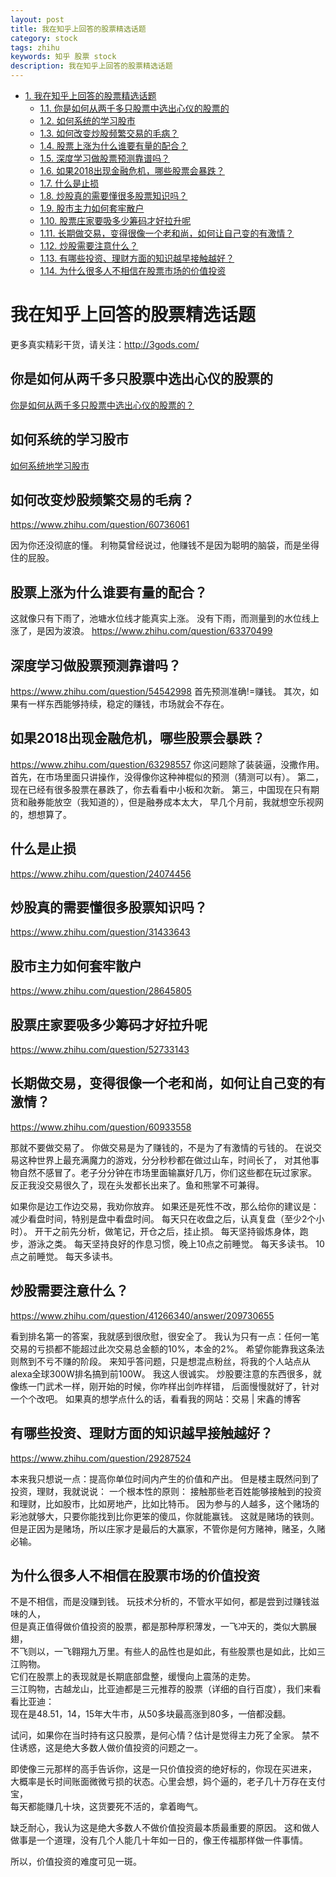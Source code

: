 ```yaml
---
layout: post
title: 我在知乎上回答的股票精选话题
category: stock
tags: zhihu
keywords: 知乎 股票 stock
description: 我在知乎上回答的股票精选话题
---
```


<div id="text-table-of-contents">
<ul>
<li><a href="#sec-1">1. 我在知乎上回答的股票精选话题</a>
<ul>
<li><a href="#sec-1-1">1.1. 你是如何从两千多只股票中选出心仪的股票的</a></li>
<li><a href="#sec-1-2">1.2. 如何系统的学习股市</a></li>
<li><a href="#sec-1-3">1.3. 如何改变炒股频繁交易的毛病？</a></li>
<li><a href="#sec-1-4">1.4. 股票上涨为什么谁要有量的配合？</a></li>
<li><a href="#sec-1-5">1.5. 深度学习做股票预测靠谱吗？</a></li>
<li><a href="#sec-1-6">1.6. 如果2018出现金融危机，哪些股票会暴跌？</a></li>
<li><a href="#sec-1-7">1.7. 什么是止损</a></li>
<li><a href="#sec-1-8">1.8. 炒股真的需要懂很多股票知识吗？</a></li>
<li><a href="#sec-1-9">1.9. 股市主力如何套牢散户</a></li>
<li><a href="#sec-1-10">1.10. 股票庄家要吸多少筹码才好拉升呢</a></li>
<li><a href="#sec-1-11">1.11. 长期做交易，变得很像一个老和尚，如何让自己变的有激情？</a></li>
<li><a href="#sec-1-12">1.12. 炒股需要注意什么？</a></li>
<li><a href="#sec-1-13">1.13. 有哪些投资、理财方面的知识越早接触越好？</a></li>
<li><a href="#sec-1-14">1.14. 为什么很多人不相信在股票市场的价值投资</a></li>
</ul>
</li>
</ul>
</div>


# 我在知乎上回答的股票精选话题<a id="sec-1" name="sec-1"></a>

更多真实精彩干货，请关注：<http://3gods.com/>

## 你是如何从两千多只股票中选出心仪的股票的<a id="sec-1-1" name="sec-1-1"></a>

[你是如何从两千多只股票中选出心仪的股票的？](https://www.zhihu.com/question/28778713/answer/44123230)

## 如何系统的学习股市<a id="sec-1-2" name="sec-1-2"></a>

[如何系统地学习股市](https://www.zhihu.com/question/24114669)

## 如何改变炒股频繁交易的毛病？<a id="sec-1-3" name="sec-1-3"></a>

[<https://www.zhihu.com/question/60736061>](https://www.zhihu.com/question/60736061)

因为你还没彻底的懂。
利物莫曾经说过，他赚钱不是因为聪明的脑袋，而是坐得住的屁股。

## 股票上涨为什么谁要有量的配合？<a id="sec-1-4" name="sec-1-4"></a>

这就像只有下雨了，池塘水位线才能真实上涨。
没有下雨，而测量到的水位线上涨了，是因为波浪。
<https://www.zhihu.com/question/63370499>

## 深度学习做股票预测靠谱吗？<a id="sec-1-5" name="sec-1-5"></a>

<https://www.zhihu.com/question/54542998>
首先预测准确!=赚钱。
其次，如果有一样东西能够持续，稳定的赚钱，市场就会不存在。

## 如果2018出现金融危机，哪些股票会暴跌？<a id="sec-1-6" name="sec-1-6"></a>

<https://www.zhihu.com/question/63298557>
你这问题除了装装逼，没撒作用。
首先，在市场里面只讲操作，没得像你这种神棍似的预测（猜测可以有）。
第二，现在已经有很多股票在暴跌了，你去看看中小板和次新。
第三，中国现在只有期货和融券能放空（我知道的），但是融券成本太大，
早几个月前，我就想空乐视网的，想想算了。

## 什么是止损<a id="sec-1-7" name="sec-1-7"></a>

<https://www.zhihu.com/question/24074456>

## 炒股真的需要懂很多股票知识吗？<a id="sec-1-8" name="sec-1-8"></a>

<https://www.zhihu.com/question/31433643>

## 股市主力如何套牢散户<a id="sec-1-9" name="sec-1-9"></a>

<https://www.zhihu.com/question/28645805>

## 股票庄家要吸多少筹码才好拉升呢<a id="sec-1-10" name="sec-1-10"></a>

<https://www.zhihu.com/question/52733143>

## 长期做交易，变得很像一个老和尚，如何让自己变的有激情？<a id="sec-1-11" name="sec-1-11"></a>

<https://www.zhihu.com/question/60933558>

那就不要做交易了。
你做交易是为了赚钱的，不是为了有激情的亏钱的。
在说交易这种世界上最充满魔力的游戏，分分秒秒都在做过山车，时间长了，
对其他事物自然不感冒了。老子分分钟在市场里面输赢好几万，你们这些都在玩过家家。
反正我没交易很久了，现在头发都长出来了。鱼和熊掌不可兼得。

如果你是边工作边交易，我劝你放弃。
如果还是死性不改，那么给你的建议是：减少看盘时间，特别是盘中看盘时间。
每天只在收盘之后，认真复盘（至少2个小时）。
开干之前先分析，做笔记，开仓之后，挂止损。
每天坚持锻炼身体，跑步，游泳之类。
每天坚持良好的作息习惯，晚上10点之前睡觉。
每天多读书。
10点之前睡觉。
每天多读书。

## 炒股需要注意什么？<a id="sec-1-12" name="sec-1-12"></a>

<https://www.zhihu.com/question/41266340/answer/209730655>

看到排名第一的答案，我就感到很欣慰，很安全了。
我认为只有一点：任何一笔交易的亏损都不能超过此次交易总金额的10%，本金的2%。
希望你能靠我这条法则熬到不亏不赚的阶段。
来知乎答问题，只是想混点粉丝，将我的个人站点从alexa全球300W排名搞到前100W。
我这人很诚实。
炒股要注意的东西很多，就像练一门武术一样，刚开始的时候，你咋样出剑咋样错，
后面慢慢就好了，针对一个个改吧。
如果真的想学点什么的话，看看我的网站：交易 | 宋鑫的博客

## 有哪些投资、理财方面的知识越早接触越好？<a id="sec-1-13" name="sec-1-13"></a>

<https://www.zhihu.com/question/29287524>

本来我只想说一点：提高你单位时间内产生的价值和产出。
但是楼主既然问到了投资，理财，我就说说：
一个根本性的原则：
接触那些老百姓能够接触到的投资和理财，比如股市，比如房地产，比如比特币。
因为参与的人越多，这个赌场的彩池就够大，只要你能找到比你更笨的傻瓜，你就能赢钱。
这就是赌场的铁则。
但是正因为是赌场，所以庄家才是最后的大赢家，不管你是何方赌神，赌圣，久赌必输。

## 为什么很多人不相信在股票市场的价值投资<a id="sec-1-14" name="sec-1-14"></a>

不是不相信，而是没赚到钱。 玩技术分析的，不管水平如何，都是尝到过赚钱滋味的人，  
但是真正值得做价值投资的股票，都是那种厚积薄发，一飞冲天的，类似大鹏展翅，  
不飞则以，一飞翱翔九万里。有些人的品性也是如此，有些股票也是如此，比如三江购物。  
它们在股票上的表现就是长期底部盘整，缓慢向上震荡的走势。  
三江购物，古越龙山，比亚迪都是三元推荐的股票（详细的自行百度），我们来看看比亚迪：  
现在是48.51，14，15年大牛市，从50多块最高涨到80多，一倍都没翻。  

试问，如果你在当时持有这只股票，是何心情？估计是觉得主力死了全家。
禁不住诱惑，这是绝大多数人做价值投资的问题之一。

即使像三元那样的高手告诉你，这是一只价值投资的绝好标的，你现在买进来，  
大概率是长时间账面微微亏损的状态。心里会想，妈个逼的，老子几十万存在支付宝，  
每天都能赚几十块，这货要死不活的，拿着晦气。  

缺乏耐心，我认为这是绝大多数人不做价值投资最本质最重要的原因。
这和做人做事是一个道理，没有几个人能几十年如一日的，像王传福那样做一件事情。  

所以，价值投资的难度可见一斑。

